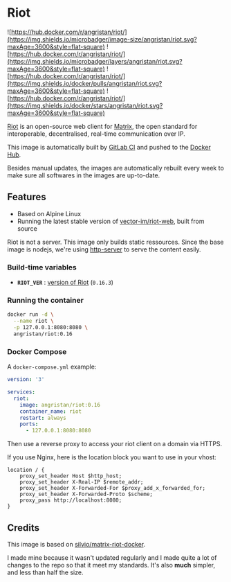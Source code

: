# Riot

![https://hub.docker.com/r/angristan/riot/](https://img.shields.io/microbadger/image-size/angristan/riot.svg?maxAge=3600&style=flat-square) ![https://hub.docker.com/r/angristan/riot/](https://img.shields.io/microbadger/layers/angristan/riot.svg?maxAge=3600&style=flat-square) ![https://hub.docker.com/r/angristan/riot/](https://img.shields.io/docker/pulls/angristan/riot.svg?maxAge=3600&style=flat-square) ![https://hub.docker.com/r/angristan/riot/](https://img.shields.io/docker/stars/angristan/riot.svg?maxAge=3600&style=flat-square)

[Riot](https://about.riot.im/) is an open-source web client for [Matrix](https://matrix.org/), the open standard for interoperable, decentralised, real-time communication over IP.

This image is automatically built by [GitLab CI](https://gitlab.com/angristan/docker-riot/pipelines) and pushed to the [Docker Hub](https://hub.docker.com/r/angristan/riot/).

Besides manual updates, the images are automatically rebuilt every week to make sure all softwares in the images are up-to-date.

## Features

- Based on Alpine Linux
- Running the latest stable version of [vector-im/riot-web](https://github.com/vector-im/riot-web), built from source

Riot is not a server. This image only builds static ressources. Since the base image is nodejs, we're using [http-server](https://github.com/indexzero/http-server) to serve the content easily.

### Build-time variables

- **`RIOT_VER`** : [version of Riot](https://github.com/vector-im/riot-web/releases) (`0.16.3`)

### Running the container

```sh
docker run -d \
  --name riot \
  -p 127.0.0.1:8080:8080 \
  angristan/riot:0.16
```

### Docker Compose

A `docker-compose.yml` example:

```yml
version: '3'

services:
  riot:
    image: angristan/riot:0.16
    container_name: riot
    restart: always
    ports:
      - 127.0.0.1:8080:8080
```

Then use a reverse proxy to access your riot client on a domain via HTTPS.

If you use Nginx, here is the location block you want to use in your vhost:

```nginx
location / {
    proxy_set_header Host $http_host;
    proxy_set_header X-Real-IP $remote_addr;
    proxy_set_header X-Forwarded-For $proxy_add_x_forwarded_for;
    proxy_set_header X-Forwarded-Proto $scheme;
    proxy_pass http://localhost:8080;
}
```

## Credits

This image is based on [silvio/matrix-riot-docker](https://github.com/silvio/matrix-riot-docker).

I made mine because it wasn't updated regularly and I made quite a lot of changes to the repo so that it meet my standards. It's also **much** simpler, and less than half the size.
